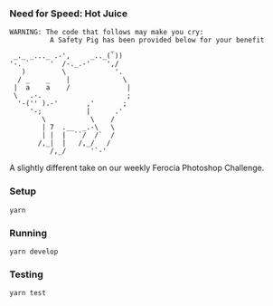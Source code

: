 ### Need for Speed: Hot Juice

```
WARNING: The code that follows may make you cry:
          A Safety Pig has been provided below for your benefit
                         _
 _._ _..._ .-',     _.._(`))
'-. `     '  /-._.-'    ',/
   )         \            '.
  / _    _    |             \
 |  a    a    /              |
 \   .-.                     ;
  '-('' ).-'       ,'       ;
     '-;           |      .'
        \           \    /
        | 7  .__  _.-\   \
        | |  |  ``/  /`  /
       /,_|  |   /,_/   /
          /,_/      '`-'
```

A slightly different take on our weekly Ferocia Photoshop Challenge.

### Setup

`yarn`

### Running

`yarn develop`

### Testing

`yarn test`

